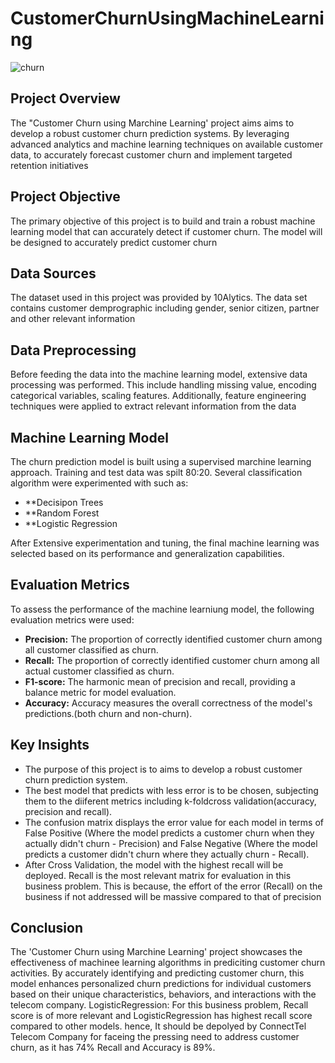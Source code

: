 # CustomerChurnUsingMachineLearning

![churn](https://github.com/Estimatorbeat/CustomerChurnUsingMachineLearning/assets/154437491/21b91ced-b873-4167-a6e8-57353f516dda)

## Project Overview
The "Customer Churn using Marchine Learning' project aims aims to develop a robust customer churn prediction systems. By leveraging advanced analytics and machine
learning techniques on available customer data, to accurately forecast customer churn and implement targeted retention initiatives

## Project Objective
The primary objective of this project is to build and train a robust machine learning model that can accurately detect if customer churn. The model will be designed to accurately predict customer churn

## Data Sources
The dataset used in this project was provided by 10Alytics. The data set contains customer demprographic including gender, senior citizen, partner and other relevant information

## Data Preprocessing 
Before feeding the data into the machine learning model, extensive data processing was performed. This include handling missing value, encoding categorical variables, scaling features. Additionally, feature engineering techniques were applied to extract relevant information from the data

## Machine Learning Model
The churn prediction model is built using a supervised marchine learning approach. Training and test data was spilt 80:20. Several classification algorithm were experimented with such as:

- **Decisipon Trees
- **Random Forest
- **Logistic Regression

After Extensive experimentation and tuning, the final machine learning was selected based on its performance and generalization capabilities.

## Evaluation Metrics
To assess the performance of the machine learniung model, the following evaluation metrics were used:

- **Precision:** The proportion of correctly identified customer churn among all customer classified as churn.
- **Recall:** The proportion of correctly identified customer churn among all actual customer classified as churn.
- **F1-score:** The harmonic mean of precision and recall, providing a balance metric for model evaluation.
- **Accuracy:** Accuracy measures the overall correctness of the model's predictions.(both churn and non-churn).

## Key Insights
- The purpose of this project is to aims to develop a robust customer churn prediction system.
- The best model that predicts with less error is to be chosen, subjecting them to the diiferent metrics including k-foldcross validation(accuracy, precision and recall).
- The confusion matrix displays the error value for each model in terms of False Positive (Where the model predicts a customer churn when they actually didn't churn - Precision) and False Negative (Where the model predicts a customer didn't churn where they actually churn - Recall).
- After Cross Validation, the model with the highest recall will be deployed. Recall  is the most relevant matrix for evaluation in this business problem. This is because, the effort of the error (Recall) on the business if not addressed will be massive compared to that of precision


## Conclusion
The 'Customer Churn using Marchine Learning' project showcases the effectiveness of machinee learning algorithms in prediciting customer churn activities. By accurately identifying and predicting customer churn, this model enhances personalized churn predictions for individual customers based on their unique characteristics, behaviors, and interactions with the telecom company.
LogisticRegression: For this business problem, Recall score is of more relevant and LogisticRegression has highest recall score compared to other models. hence, It should be depolyed by ConnectTel Telecom Company for faceing the pressing need to address customer churn, as it has 74% Recall and Accuracy is 89%.
